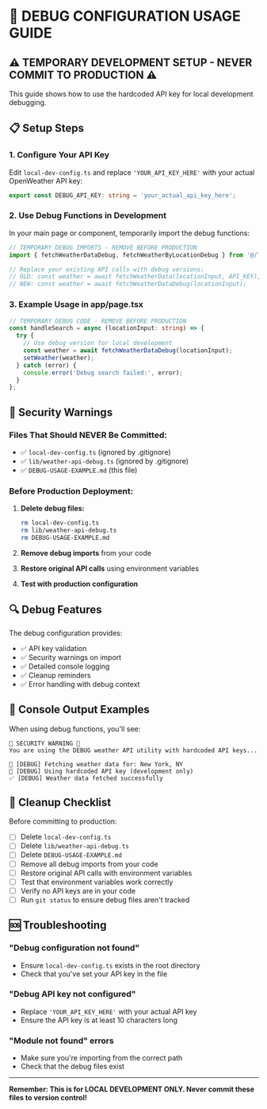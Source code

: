# 🔧 DEBUG CONFIGURATION USAGE GUIDE

## ⚠️ TEMPORARY DEVELOPMENT SETUP - NEVER COMMIT TO PRODUCTION ⚠️

This guide shows how to use the hardcoded API key for local development debugging.

## 📋 Setup Steps

### 1. Configure Your API Key
Edit `local-dev-config.ts` and replace `'YOUR_API_KEY_HERE'` with your actual OpenWeather API key:

```typescript
export const DEBUG_API_KEY: string = 'your_actual_api_key_here';
```

### 2. Use Debug Functions in Development
In your main page or component, temporarily import the debug functions:

```typescript
// TEMPORARY DEBUG IMPORTS - REMOVE BEFORE PRODUCTION
import { fetchWeatherDataDebug, fetchWeatherByLocationDebug } from '@/lib/weather-api-debug';

// Replace your existing API calls with debug versions:
// OLD: const weather = await fetchWeatherData(locationInput, API_KEY);
// NEW: const weather = await fetchWeatherDataDebug(locationInput);
```

### 3. Example Usage in app/page.tsx
```typescript
// TEMPORARY DEBUG CODE - REMOVE BEFORE PRODUCTION
const handleSearch = async (locationInput: string) => {
  try {
    // Use debug version for local development
    const weather = await fetchWeatherDataDebug(locationInput);
    setWeather(weather);
  } catch (error) {
    console.error('Debug search failed:', error);
  }
};
```

## 🚨 Security Warnings

### Files That Should NEVER Be Committed:
- ✅ `local-dev-config.ts` (ignored by .gitignore)
- ✅ `lib/weather-api-debug.ts` (ignored by .gitignore)
- ✅ `DEBUG-USAGE-EXAMPLE.md` (this file)

### Before Production Deployment:
1. **Delete debug files:**
   ```bash
   rm local-dev-config.ts
   rm lib/weather-api-debug.ts
   rm DEBUG-USAGE-EXAMPLE.md
   ```

2. **Remove debug imports** from your code
3. **Restore original API calls** using environment variables
4. **Test with production configuration**

## 🔍 Debug Features

The debug configuration provides:
- ✅ API key validation
- ✅ Security warnings on import
- ✅ Detailed console logging
- ✅ Cleanup reminders
- ✅ Error handling with debug context

## 📝 Console Output Examples

When using debug functions, you'll see:
```
🚨 SECURITY WARNING 🚨
You are using the DEBUG weather API utility with hardcoded API keys...

🔧 [DEBUG] Fetching weather data for: New York, NY
🔧 [DEBUG] Using hardcoded API key (development only)
✅ [DEBUG] Weather data fetched successfully
```

## 🧹 Cleanup Checklist

Before committing to production:
- [ ] Delete `local-dev-config.ts`
- [ ] Delete `lib/weather-api-debug.ts`
- [ ] Delete `DEBUG-USAGE-EXAMPLE.md`
- [ ] Remove all debug imports from your code
- [ ] Restore original API calls with environment variables
- [ ] Test that environment variables work correctly
- [ ] Verify no API keys are in your code
- [ ] Run `git status` to ensure debug files aren't tracked

## 🆘 Troubleshooting

### "Debug configuration not found"
- Ensure `local-dev-config.ts` exists in the root directory
- Check that you've set your API key in the file

### "Debug API key not configured"
- Replace `'YOUR_API_KEY_HERE'` with your actual API key
- Ensure the API key is at least 10 characters long

### "Module not found" errors
- Make sure you're importing from the correct path
- Check that the debug files exist

---

**Remember: This is for LOCAL DEVELOPMENT ONLY. Never commit these files to version control!** 